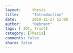 ```yaml
---
layout:     thesis
title:      "Introduction"
date:       2018-11-27 12:00
author:     "Debrant"
tags: [ IOT, Trust]
category: [Thesis]
comments: false
share: false
---
```

